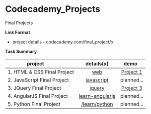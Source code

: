 # Codecademy_Projects
Final Projects

**Link Format**

- project details - codecademy.com/final_project/x

**Task Summary**

| project                      | details(x)                                  | demo   |
| -------------             | :-------------:                                   | :-------------:| 
| 1. HTML & CSS Final Project | [web](https://www.codecademy.com/final_project/web)| [Project 1]( https://lalunashine.github.io/Codecademy_Projects/Project1/portfolio/index.html)|
| 2. JavaScript Final Project | [javascript](https://www.codecademy.com/final_project/javascript)|planned...|
| 3. JQuery Final Project | [jquery](https://www.codecademy.com/final_project/jquery)| [Project 3]( https://lalunashine.github.io/Codecademy_Projects/Project3/portfolio/index.html)|
| 4. AngularJS Final Project | [learn-angularjs](https://www.codecademy.com/final_project/learn-angularjs)|planned...|
| 5. Python Final Project | [/learn/python](https://www.codecademy.com/learn/python)|planned...|
